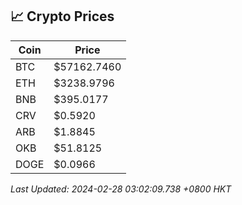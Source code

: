 ## 📈 Crypto Prices

| Coin | Price |
| ---- | ----- |
| BTC | $57162.7460 |
| ETH | $3238.9796 |
| BNB | $395.0177 |
| CRV | $0.5920 |
| ARB | $1.8845 |
| OKB | $51.8125 |
| DOGE | $0.0966 |

_Last Updated: 2024-02-28 03:02:09.738 +0800 HKT_